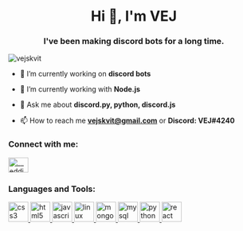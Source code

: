 <h1 align="center">Hi 👋, I'm VEJ</h1>
<h3 align="center">I've been making discord bots for a long time.</h3>

<p align="left"> <img src="https://komarev.com/ghpvc/?username=vejskvit&label=Profile%20views&color=0e75b6&style=flat" alt="vejskvit" /> </p>

- 🔭 I’m currently working on **discord bots**

- 🌱 I’m currently working with **Node.js**

- 💬 Ask me about **discord.py, python, discord.js**

- 📫 How to reach me **vejskvit@gmail.com** or **Discord: VEJ#4240**

<h3 align="left">Connect with me:</h3>
<p align="left">
<a href="https://instagram.com/__eddinn__" target="blank"><img align="center" src="https://cdn.jsdelivr.net/npm/simple-icons@3.0.1/icons/instagram.svg" alt="__eddinn__" height="30" width="40" /></a>
</p>

<h3 align="left">Languages and Tools:</h3>
<p align="left"> <a href="https://www.w3schools.com/css/" target="_blank"> <img src="https://devicons.github.io/devicon/devicon.git/icons/css3/css3-original-wordmark.svg" alt="css3" width="40" height="40"/> </a> <a href="https://www.w3.org/html/" target="_blank"> <img src="https://devicons.github.io/devicon/devicon.git/icons/html5/html5-original-wordmark.svg" alt="html5" width="40" height="40"/> </a> <a href="https://developer.mozilla.org/en-US/docs/Web/JavaScript" target="_blank"> <img src="https://devicons.github.io/devicon/devicon.git/icons/javascript/javascript-original.svg" alt="javascript" width="40" height="40"/> </a> <a href="https://www.linux.org/" target="_blank"> <img src="https://devicons.github.io/devicon/devicon.git/icons/linux/linux-original.svg" alt="linux" width="40" height="40"/> </a> <a href="https://www.mongodb.com/" target="_blank"> <img src="https://devicons.github.io/devicon/devicon.git/icons/mongodb/mongodb-original-wordmark.svg" alt="mongodb" width="40" height="40"/> </a> <a href="https://www.mysql.com/" target="_blank"> <img src="https://devicons.github.io/devicon/devicon.git/icons/mysql/mysql-original-wordmark.svg" alt="mysql" width="40" height="40"/> </a> <a href="https://www.python.org" target="_blank"> <img src="https://devicons.github.io/devicon/devicon.git/icons/python/python-original.svg" alt="python" width="40" height="40"/> </a> <a href="https://reactjs.org/" target="_blank"> <img src="https://devicons.github.io/devicon/devicon.git/icons/react/react-original-wordmark.svg" alt="react" width="40" height="40"/> </a> </p> 
